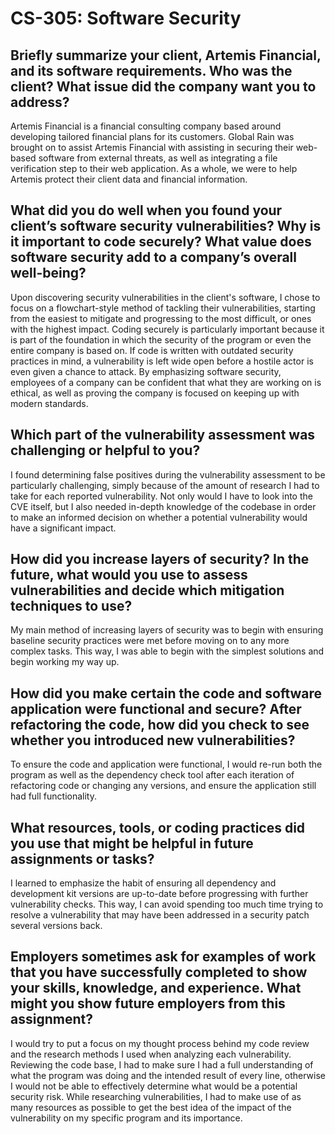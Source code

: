 # CS-305: Software Security

## Briefly summarize your client, Artemis Financial, and its software requirements. Who was the client? What issue did the company want you to address?
Artemis Financial is a financial consulting company based around developing tailored financial plans for its customers. Global Rain was brought on to assist Artemis Financial with assisting in securing their web-based software from external threats, as well as integrating a file verification step to their web application. As a whole, we were to help Artemis protect their client data and financial information.

## What did you do well when you found your client’s software security vulnerabilities? Why is it important to code securely? What value does software security add to a company’s overall well-being?
Upon discovering security vulnerabilities in the client's software, I chose to focus on a flowchart-style method of tackling their vulnerabilities, starting from the easiest to mitigate and progressing to the most difficult, or ones with the highest impact. Coding securely is particularly important because it is part of the foundation in which the security of the program or even the entire company is based on. If code is written with outdated security practices in mind, a vulnerability is left wide open before a hostile actor is even given a chance to attack. By emphasizing software security, employees of a company can be confident that what they are working on is ethical, as well as proving the company is focused on keeping up with modern standards.

## Which part of the vulnerability assessment was challenging or helpful to you?
I found determining false positives during the vulnerability assessment to be particularly challenging, simply because of the amount of research I had to take for each reported vulnerability. Not only would I have to look into the CVE itself, but I also needed in-depth knowledge of the codebase in order to make an informed decision on whether a potential vulnerability would have a significant impact.

## How did you increase layers of security? In the future, what would you use to assess vulnerabilities and decide which mitigation techniques to use?
My main method of increasing layers of security was to begin with ensuring baseline security practices were met before moving on to any more complex tasks. This way, I was able to begin with the simplest solutions and begin working my way up.

## How did you make certain the code and software application were functional and secure? After refactoring the code, how did you check to see whether you introduced new vulnerabilities?
To ensure the code and application were functional, I would re-run both the program as well as the dependency check tool after each iteration of refactoring code or changing any versions, and ensure the application still had full functionality.

## What resources, tools, or coding practices did you use that might be helpful in future assignments or tasks?
I learned to emphasize the habit of ensuring all dependency and development kit versions are up-to-date before progressing with further vulnerability checks. This way, I can avoid spending too much time trying to resolve a vulnerability that may have been addressed in a security patch several versions back.

## Employers sometimes ask for examples of work that you have successfully completed to show your skills, knowledge, and experience. What might you show future employers from this assignment?
I would try to put a focus on my thought process behind my code review and the research methods I used when analyzing each vulnerability. Reviewing the code base, I had to make sure I had a full understanding of what the program was doing and the intended result of every line, otherwise I would not be able to effectively determine what would be a potential security risk. While researching vulnerabilities, I had to make use of as many resources as possible to get the best idea of the impact of the vulnerability on my specific program and its importance.
